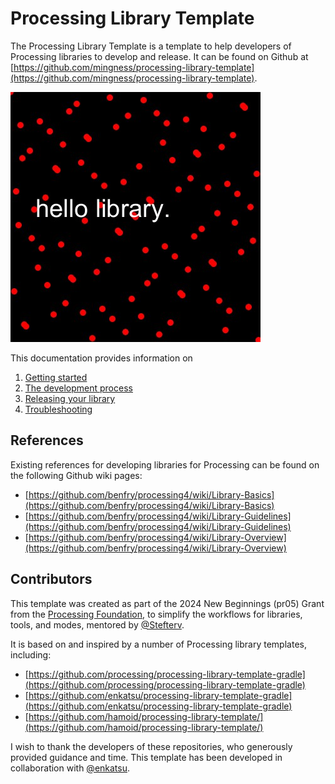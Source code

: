 # Processing Library Template

The Processing Library Template is a template to help developers of Processing libraries to develop and release.
It can be found on Github at [https://github.com/mingness/processing-library-template](https://github.com/mingness/processing-library-template).

![example sketch output](./example_sketch_output.jpg)

This documentation provides information on

1. [Getting started](getting-started.md)
2. [The development process](develop)
3. [Releasing your library](release)
4. [Troubleshooting](troubleshooting.md)


## References 
Existing references for developing libraries for Processing can be found on the following Github wiki pages:

- [https://github.com/benfry/processing4/wiki/Library-Basics](https://github.com/benfry/processing4/wiki/Library-Basics)
- [https://github.com/benfry/processing4/wiki/Library-Guidelines](https://github.com/benfry/processing4/wiki/Library-Guidelines)
- [https://github.com/benfry/processing4/wiki/Library-Overview](https://github.com/benfry/processing4/wiki/Library-Overview)


## Contributors

This template was created as part of the 2024 New Beginnings (pr05) Grant from the
[Processing Foundation](https://github.com/processing), to simplify the
workflows for libraries, tools, and modes, mentored by [@Stefterv](https://github.com/stefterv).

It is based on and inspired by a number of Processing library templates, including:

- [https://github.com/processing/processing-library-template-gradle](https://github.com/processing/processing-library-template-gradle)
- [https://github.com/enkatsu/processing-library-template-gradle](https://github.com/enkatsu/processing-library-template-gradle)
- [https://github.com/hamoid/processing-library-template/](https://github.com/hamoid/processing-library-template/)

I wish to thank the developers of these repositories, who generously provided
guidance and time. This template has been developed in collaboration with
[@enkatsu](https://github.com/enkatsu).

